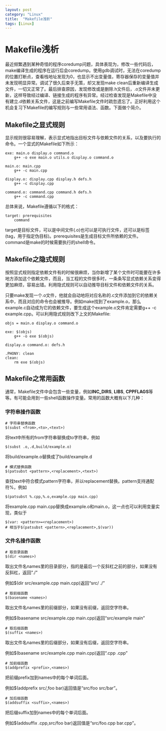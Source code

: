 ```yaml
---
layout: post
category: "Linux"
title:  "Makefile浅析"
tags: [Linux]
---
```


# Makefile浅析

最近频繁遇到某种奇怪的程序coredump问题，具体表现为，修改一些代码后，make编译生成的程序在运行后会coredump。使用gdb调试时，无法在coredump的位置打断点，查看栈地址发现为0，也显示不出变量值，寄存器保存的变量值并未发现明显异常。调试了很久后束手无策，却又发现make clean后重新编译生成文件，一切又正常了。最后排查原因，发现修改或是删除.h文件后，.o文件并未更新，这样导致经过编译、链接生成的程序有异常。经过检查发现是Makefile中没有建立.d依赖关系文件，这是之前编写Makefile文件时疏忽遗忘了。正好利用这个机会复习下Makefile的编写规则与一些常用语法、函数。下面做个简介。



## Makefile之显式规则

显示规则很容易理解，表示显式地指出目标文件与依赖文件的关系，以及要执行的命令。一个显式的Makefile如下所示：

```shell
exe: main.o display.o command.o
	g++ -o exe main.o utils.o display.o command.o

main.o: main.cpp
	g++ -c main.cpp

display.o: display.cpp display.h defs.h
	g++ -c display.cpp
	
command.o: command.cpp command.h defs.h
	g++ -c command.cpp
```

总体来说，Makefile遵循以下的格式：

```shell
target: prerequisites
	command
```

target是目标文件，可以是中间文件(.o)也可以是可执行文件，还可以是标签(tag，用于指定伪目标)。prerequisites是生成目标文件所依赖的文件。command是make的时候需要执行的shell命令。



## Makefile之隐式规则

按照显式规则指定依赖文件有的时候很麻烦，当你新增了某个文件时可能要在许多地方添加这个依赖文件，而且，当工程的文件很多时，一条条写显式依赖关系变得更加麻烦，容易出错。利用隐式规则可以自动推导目标文件和依赖文件的关系。

只要make发现一个.o文件，他就会自动地将对应名称的.c文件添加到它的依赖关系中，而且对应的命令也会被推导。例如make找到了example.o，那么example.c自动成为它的依赖文件，要生成这个example.o文件肯定需要g++ -c example.cpp。可以利用隐式规则改下上文的Makefile:

```shell
objs = main.o display.o command.o

exe: $(objs)
	g++ -o exe $(objs)

display.o command.o: defs.h

.PHONY: clean
clean: 
	rm exe $(objs)
```



## Makefile之常用函数

通常，Makefile文件中会包含一些变量，例如**INC_DIRS**, **LIBS**, **CPPFLAGS**等等。有可能会用到一些shell函数操作变量。常用的函数大概有以下几种：

### 字符串操作函数

```shell
# 字符串替换函数
$(subst <from>,<to>,<text>)
```

将text中所有的from字符串替换成to字符串，例如

```shell
$(subst .o,.d,build/example.o)
```

将build/example.o替换成了build/example.d



```shell
# 模式替换函数
$(patsubst <pattern>,<replacement>,<text>)
```

查找text中符合模式pattern字符串，并以replacement替换。pattern支持通配符%，例如

```shell
$(patsubst %.cpp,%.o,example.cpp main.cpp)
```

将example.cpp main.cpp替换成example.o和main.o，这一点也可以利用变量实现，类似于

```shell
$(var: <pattern>=<replacement>)
# 相当于$(patsubst <pattern>,<replacement>,$(var))
```



### 文件名操作函数

```shell
# 取目录函数
$(dir <names>)
```

取出文件名names里的目录部分，指的是最后一个反斜杠之前的部分，如果没有反斜杠，返回"./"

例如$(dir src/example.cpp main.cpp)返回“src/ ./”



```shell
# 取前缀函数
$(basename <names>)
```

取出文件名names里的前缀部分，如果没有前缀，返回空字符串。

例如$(basename src/example.cpp main.cpp)返回“src/example main”



```shell
# 取后缀函数
$(suffix <names>)
```

取出文件名names里的后缀部分，如果没有后缀，返回空字符串。

例如$(basename src/example.cpp main.cpp)返回“.cpp .cpp”



```shell
# 加前缀函数
$(addprefix <prefix>,<names>)
```

把前缀prefix加到names中的每个单词后面。

例如$(addprefix src/,foo bar)返回值是“src/foo src/bar”。



```shell
# 加后缀函数
$(addsuffix <suffix>,<names>)
```

把后缀suffix加到names中的每个单词后面。

例如$(addsuffix .cpp,src/foo bar)返回值是“src/foo.cpp bar.cpp”。







